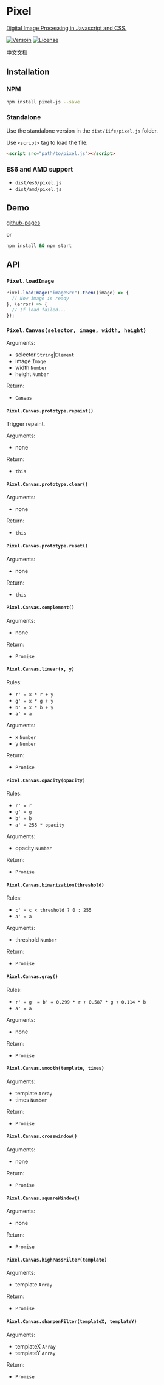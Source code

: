 # Pixel
[Digital Image Processing in Javascript and CSS.](http://zcoding.github.io/pixel/)

[![Versoin](https://img.shields.io/npm/v/pixel-js.svg?style=flat-square "Version")](https://www.npmjs.com/package/pixel-js)
[![License](https://img.shields.io/npm/l/pixel-js.svg?style=flat-square "License")](./LICENSE)

[中文文档](./README.CN.md)

## Installation

### NPM

```bash
npm install pixel-js --save
```

### Standalone

Use the standalone version in the `dist/iife/pixel.js` folder.

Use `<script>` tag to load the file:

```html
<script src="path/to/pixel.js"></script>
```

### ES6 and AMD support

+ `dist/es6/pixel.js`
+ `dist/amd/pixel.js`

## Demo

[github-pages](http://zcoding.github.io/pixel/)

or

```bash
npm install && npm start
```

## API

### `Pixel.loadImage`

```javascript
Pixel.loadImage("imageSrc").then((image) => {
  // Now image is ready
}, (error) => {
  // If load failed...
});
```

### `Pixel.Canvas(selector, image, width, height)`

Arguments:

+ selector `String`|`Element`
+ image `Image`
+ width `Number`
+ height `Number`

Return:

+ `Canvas`

#### `Pixel.Canvas.prototype.repaint()`

Trigger repaint.

Arguments:

+ none

Return:

+ `this`

#### `Pixel.Canvas.prototype.clear()`

Arguments:

+ none

Return:

+ `this`

#### `Pixel.Canvas.prototype.reset()`

Arguments:

+ none

Return:

+ `this`

#### `Pixel.Canvas.complement()`

Arguments:

+ none

Return:

+ `Promise`

#### `Pixel.Canvas.linear(x, y)`

Rules:

+ `r' = x * r + y`
+ `g' = x * g + y`
+ `b' = x * b + y`
+ `a' = a`

Arguments:

+ x `Number`
+ y `Number`

Return:

+ `Promise`

#### `Pixel.Canvas.opacity(opacity)`

Rules:

+ `r' = r`
+ `g' = g`
+ `b' = b`
+ `a' = 255 * opacity`

Arguments:

+ opacity `Number`

Return:

+ `Promise`

#### `Pixel.Canvas.binarization(threshold)`

Rules:

+ `c' = c < threshold ? 0 : 255`
+ `a' = a`

Arguments:

+ threshold `Number`

Return:

+ `Promise`

#### `Pixel.Canvas.gray()`

Rules:

+ `r' = g' = b' = 0.299 * r + 0.587 * g + 0.114 * b`
+ `a' = a`

Arguments:

+ none

Return:

+ `Promise`

#### `Pixel.Canvas.smooth(template, times)`

Arguments:

+ template `Array`
+ times `Number`

Return:

+ `Promise`

#### `Pixel.Canvas.crosswindow()`

Arguments:

+ none

Return:

+ `Promise`

#### `Pixel.Canvas.squareWindow()`

Arguments:

+ none

Return:

+ `Promise`

#### `Pixel.Canvas.highPassFilter(template)`

Arguments:

+ template `Array`

Return:

+ `Promise`

#### `Pixel.Canvas.sharpenFilter(templateX, templateY)`

Arguments:

+ templateX `Array`
+ templateY `Array`

Return:

+ `Promise`
